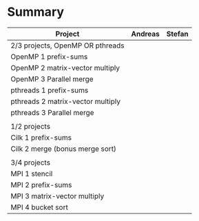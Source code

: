 Summary
=======

Project                           | Andreas | Stefan |
--------------------------------- | ------- | ------ |
2/3 projects, OpenMP OR pthreads  |         |        |
OpenMP 1 prefix-sums              |         |        |
OpenMP 2 matrix-vector multiply   |         |        |
OpenMP 3 Parallel merge           |         |        |
pthreads 1 prefix-sums            |         |        |
pthreads 2 matrix-vector multiply |         |        |
pthreads 3 Parallel merge         |         |        |
                                  |         |        |
1/2 projects                      |         |        |
Cilk 1 prefix-sums                |         |        |
Cilk 2 merge (bonus merge sort)   |         |        |
                                  |         |        |
3/4 projects                      |         |        |
MPI 1 stencil                     |         |        |
MPI 2 prefix-sums                 |         |        |
MPI 3 matrix-vector multiply      |         |        |
MPI 4 bucket sort                 |         |        |
